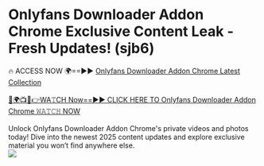 # Onlyfans Downloader Addon Chrome Exclusive Content Leak - Fresh Updates! (sjb6)

🔥 ACCESS NOW 🌍==►► <a href="https://tinyurl.com/kvy9nzfs" rel="nofollow">Onlyfans Downloader Addon Chrome Latest Collection</a>
<br><br>
[🔴🌍📺📱👉WA𝚃CH Now==►► CLICK HERE TO Onlyfans Downloader Addon Chrome 𝚆𝙰𝚃𝙲𝙷 NOW](https://tinyurl.com/kvy9nzfs)
<br><br>
Unlock Onlyfans Downloader Addon Chrome's private videos and photos today! Dive into the newest 2025 content updates and explore exclusive material you won’t find anywhere else.
<br>
<a href="https://tinyurl.com/kvy9nzfs" rel="nofollow" data-target="animated-image.originalLink"><img src="https://camo.githubusercontent.com/8a4f000d20f83aca3bf7ec5f350d767afa0574a8a352519fd8cfa583a6f93a33/68747470733a2f2f692e696d6775722e636f6d2f644a486b345a712e676966" data-canonical-src="https://i.imgur.com/dJHk4Zq.gif" style="max-width: 100%; display: inline-block;" data-target="animated-image.originalImage"></a>
<br>
